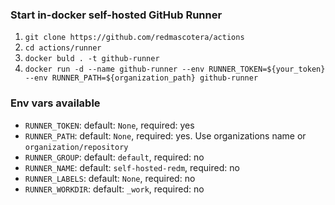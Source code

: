 ### Start in-docker self-hosted GitHub Runner

1. `git clone https://github.com/redmascotera/actions`
2. `cd actions/runner`
3. `docker buld . -t github-runner`
4. `docker run -d --name github-runner --env RUNNER_TOKEN=${your_token} --env RUNNER_PATH=${organization_path} github-runner`

### Env vars available

- `RUNNER_TOKEN`: default: `None`, required: yes
- `RUNNER_PATH`: default: `None`, required: yes. Use organizations name or `organization/repository`
- `RUNNER_GROUP`: default: `default`, required: no
- `RUNNER_NAME`: default: `self-hosted-redm`, required: no
- `RUNNER_LABELS`: default: `None`, required: no
- `RUNNER_WORKDIR`: default: `_work`, required: no

